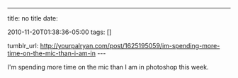 ---
title: no title
date:

 2010-11-20T01:38:36-05:00 
tags:  []

tumblr_url:
http://yourpalryan.com/post/1625195059/im-spending-more-time-on-the-mic-than-i-am-in
\-\--

I'm spending more time on the mic than I am in photoshop this week.
